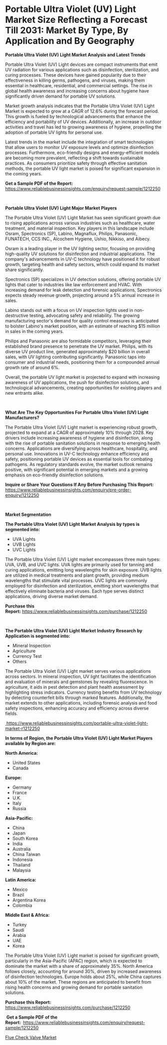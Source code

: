 <p><h1>Portable Ultra Violet (UV) Light Market Size Reflecting a Forecast Till 2031: Market By Type, By Application and By Geography</h1></p><p><strong>Portable Ultra Violet (UV) Light Market Analysis and Latest Trends</strong></p>
<p><p>Portable Ultra Violet (UV) Light devices are compact instruments that emit UV radiation for various applications such as disinfection, sterilization, and curing processes. These devices have gained popularity due to their effectiveness in killing germs, pathogens, and viruses, making them essential in healthcare, residential, and commercial settings. The rise in global health awareness and increasing concerns about hygiene have significantly driven demand for portable UV solutions.</p><p>Market growth analysis indicates that the Portable Ultra Violet (UV) Light Market is expected to grow at a CAGR of 12.6% during the forecast period. This growth is fueled by technological advancements that enhance the efficiency and portability of UV devices. Additionally, an increase in outdoor activities and travel has led to growing awareness of hygiene, propelling the adoption of portable UV lights for personal use.</p><p>Latest trends in the market include the integration of smart technologies that allow users to monitor UV exposure levels and optimize disinfection processes. Furthermore, eco-friendly designs and energy-efficient models are becoming more prevalent, reflecting a shift towards sustainable practices. As consumers prioritize safety through effective sanitation methods, the portable UV light market is poised for significant expansion in the coming years.</p></p>
<p><strong>Get a Sample PDF of the Report:&nbsp;</strong> <a href="https://www.reliablebusinessinsights.com/enquiry/request-sample/1212250?utm_campaign=1674&utm_medium=2&utm_source=Github&utm_content=ia&utm_term=27122024&utm_id=portable-ultra-violet-uv-light">https://www.reliablebusinessinsights.com/enquiry/request-sample/1212250</a></p>
<p>&nbsp;</p>
<p><strong>Portable Ultra Violet (UV) Light Major Market Players</strong></p>
<p><p>The Portable Ultra Violet (UV) Light Market has seen significant growth due to rising applications across various industries such as healthcare, water treatment, and material inspection. Key players in this landscape include Osram, Spectronics (SP), Labino, Magnaflux, Philips, Panasonic, FUNATECH, CCS INC., Alcochem Hygiene, Ushio, Nikkiso, and Aibecy.</p><p>Osram is a leading player in the UV lighting sector, focusing on providing high-quality UV solutions for disinfection and industrial applications. The company's advancements in UV-C technology have positioned it for robust growth, targeting health and safety sectors, which could expand its market share significantly.</p><p>Spectronics (SP) specializes in UV detection solutions, offering portable UV lights that cater to industries like law enforcement and HVAC. With increasing demand for leak detection and forensic applications, Spectronics expects steady revenue growth, projecting around a 5% annual increase in sales.</p><p>Labino stands out with a focus on UV inspection lights used in non-destructive testing, advocating safety and reliability. The growing manufacturing sector's demand for quality control measures is anticipated to bolster Labino's market position, with an estimate of reaching $15 million in sales in the coming years.</p><p>Philips and Panasonic are also formidable competitors, leveraging their established brand presence to penetrate the UV market. Philips, with its diverse UV product line, generated approximately $20 billion in overall sales, with UV lighting contributing significantly. Panasonic taps into consumer and industrial needs, positioning them for a compounded annual growth rate of around 6%.</p><p>Overall, the portable UV light market is projected to expand with increasing awareness of UV applications, the push for disinfection solutions, and technological advancements, creating opportunities for existing players and new entrants alike.</p></p>
<p>&nbsp;</p>
<p><strong>What Are The Key Opportunities For Portable Ultra Violet (UV) Light Manufacturers?</strong></p>
<p><p>The Portable Ultra Violet (UV) Light market is experiencing robust growth, projected to expand at a CAGR of approximately 10% through 2028. Key drivers include increasing awareness of hygiene and disinfection, along with the rise of portable sanitation solutions in response to emerging health concerns. Applications are diversifying across healthcare, hospitality, and personal use. Innovations in UV-C technology enhance efficiency and safety, positioning portable UV devices as essential tools for combating pathogens. As regulatory standards evolve, the market outlook remains positive, with significant potential in emerging markets and a growing emphasis on eco-friendly disinfection solutions.</p></p>
<p><strong>Inquire or Share Your Questions If Any Before Purchasing This Report:</strong> <a href="https://www.reliablebusinessinsights.com/enquiry/pre-order-enquiry/1212250?utm_campaign=1674&utm_medium=2&utm_source=Github&utm_content=ia&utm_term=27122024&utm_id=portable-ultra-violet-uv-light">https://www.reliablebusinessinsights.com/enquiry/pre-order-enquiry/1212250</a></p>
<p>&nbsp;</p>
<p><strong>Market Segmentation</strong></p>
<p><strong>The Portable Ultra Violet (UV) Light Market Analysis by types is segmented into:</strong></p>
<p><ul><li>UVA Lights</li><li>UVB Lights</li><li>UVC Lights</li></ul></p>
<p><p>The Portable Ultra Violet (UV) Light market encompasses three main types: UVA, UVB, and UVC lights. UVA lights are primarily used for tanning and curing applications, emitting long wavelengths for skin exposure. UVB lights are utilized in medical treatments and plant growth, providing medium wavelengths that stimulate vital processes. UVC lights are commonly employed for disinfection and sterilization, emitting short wavelengths that effectively eliminate bacteria and viruses. Each type serves distinct applications, driving diverse market demand.</p></p>
<p><strong>Purchase this Report:&nbsp;</strong><a href="https://www.reliablebusinessinsights.com/purchase/1212250?utm_campaign=1674&utm_medium=2&utm_source=Github&utm_content=ia&utm_term=27122024&utm_id=portable-ultra-violet-uv-light">https://www.reliablebusinessinsights.com/purchase/1212250</a></p>
<p>&nbsp;</p>
<p><strong>The Portable Ultra Violet (UV) Light Market Industry Research by Application is segmented into:</strong></p>
<p><ul><li>Mineral Inspection</li><li>Agriculture</li><li>Currency Test</li><li>Others</li></ul></p>
<p><p>The Portable Ultra Violet (UV) Light market serves various applications across sectors. In mineral inspection, UV light facilitates the identification and evaluation of minerals and gemstones by revealing fluorescence. In agriculture, it aids in pest detection and plant health assessment by highlighting stress indicators. Currency testing benefits from UV technology by detecting counterfeit bills through marked features. Additionally, the market extends to other applications, including forensic analysis and food safety inspections, enhancing accuracy and efficiency across diverse fields.</p></p>
<p><a href="https://www.reliablebusinessinsights.com/portable-ultra-violet-light-market-r1212250?utm_campaign=1674&utm_medium=2&utm_source=Github&utm_content=ia&utm_term=27122024&utm_id=portable-ultra-violet-uv-light">&nbsp;https://www.reliablebusinessinsights.com/portable-ultra-violet-light-market-r1212250</a></p>
<p><strong>In terms of Region, the Portable Ultra Violet (UV) Light Market Players available by Region are:</strong></p>
<p>
    <p> <strong> North America: </strong>
        <ul>
            <li>United States</li>
            <li>Canada</li>
        </ul>
        </p> 
    <p> <strong> Europe: </strong>
        <ul>
            <li>Germany</li>
            <li>France</li>
            <li>U.K.</li>
            <li>Italy</li>
            <li>Russia</li>
        </ul>
        </p> 
    <p> <strong> Asia-Pacific: </strong>
        <ul>
            <li>China</li>
            <li>Japan</li>
            <li>South Korea</li>
            <li>India</li>
            <li>Australia</li>
            <li>China Taiwan</li>
            <li>Indonesia</li>
            <li>Thailand</li>
            <li>Malaysia</li>
        </ul>
        </p> 
    <p> <strong> Latin America: </strong>
        <ul>
            <li>Mexico</li>
            <li>Brazil</li>
            <li>Argentina Korea</li>
            <li>Colombia</li>
        </ul>
        </p> 
    <p> <strong> Middle East & Africa: </strong>
        <ul>
            <li>Turkey</li>
            <li>Saudi</li>
            <li>Arabia</li>
            <li>UAE</li>
            <li>Korea</li>
        </ul>
    </p>
    </p>
<p><p>The Portable Ultra Violet (UV) Light market is poised for significant growth, particularly in the Asia-Pacific (APAC) region, which is expected to dominate the market with a share of approximately 35%. North America follows closely, accounting for around 30%, driven by increased awareness of disinfection technologies. Europe holds about 25%, while China captures about 10% of the market. These regions are anticipated to benefit from rising health concerns and growing demand for portable sanitation solutions.</p></p>
<p><strong>Purchase this Report: </strong><a href="https://www.reliablebusinessinsights.com/purchase/1212250?utm_campaign=1674&utm_medium=2&utm_source=Github&utm_content=ia&utm_term=27122024&utm_id=portable-ultra-violet-uv-light">https://www.reliablebusinessinsights.com/purchase/1212250</a></p>
<p>&nbsp;<strong>Get a Sample PDF of the Report:&nbsp;&nbsp;</strong><a href="https://www.reliablebusinessinsights.com/enquiry/request-sample/1212250?utm_campaign=1674&utm_medium=2&utm_source=Github&utm_content=ia&utm_term=27122024&utm_id=portable-ultra-violet-uv-light">https://www.reliablebusinessinsights.com/enquiry/request-sample/1212250</a></p>
<p><strong></strong></p>
<p><p><a href="https://github.com/mookiesville/Market-Research-Report-List-1/blob/main/flue-check-valve-market.md?utm_campaign=1674&utm_medium=2&utm_source=Github&utm_content=ia&utm_term=27122024&utm_id=portable-ultra-violet-uv-light">Flue Check Valve Market</a></p></p>